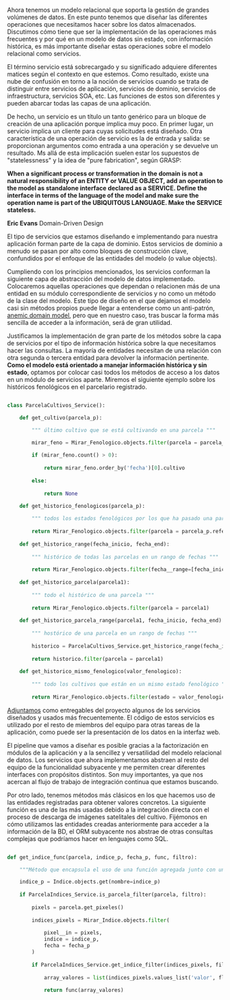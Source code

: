 Ahora tenemos un modelo relacional que soporta la gestión de grandes volúmenes de datos. En este punto tenemos que diseñar las diferentes operaciones que necesitamos hacer sobre los datos almacenados. Discutimos cómo tiene que ser la implementación de las operaciones más frecuentes y por qué en un modelo de datos sin estado, con información histórica, es más importante diseñar estas operaciones sobre el modelo relacional como servicios.

El término servicio está sobrecargado y su significado adquiere diferentes matices según el contexto en que estemos. Como resultado, existe una nube de confusión en torno a la noción de servicios cuando se trata de distinguir entre servicios de aplicación, servicios de dominio, servicios de infraestructura, servicios SOA, etc. Las funciones de estos son diferentes y pueden abarcar todas las capas de una aplicación.

De hecho, un servicio es un título un tanto genérico para un bloque de creación de una aplicación porque implica muy poco. En primer lugar, un servicio implica un cliente para cuyas solicitudes está diseñado. Otra característica de una operación de servicio es la de entrada y salida: se proporcionan argumentos  como entrada a una operación y se devuelve un resultado. Ms allá de esta implicación suelen estar los supuestos de "statelessness" y la idea de "pure fabrication", según GRASP:

**When a significant process or transformation in the domain is not a natural responsibility of an ENTITY or VALUE OBJECT, add an operation to the model as standalone interface declared as a SERVICE. Define the interface in terms of the language of the model and make sure the operation name is part of the UBIQUITOUS LANGUAGE. Make the SERVICE stateless.**

**Eric Evans** Domain-Driven Design

El tipo de servicios que estamos diseñando e implementando para nuestra aplicación forman parte de la capa de dominio. Estos servicios de dominio a menudo se pasan por alto como bloques de construcción clave, confundidos por el enfoque de las entidades del modelo (o value objects).

Cumpliendo con los principios mencionados, los servicios conforman la siguiente capa de abstracción del modelo de datos implementado. Colocaremos aquellas operaciones que dependan o relacionen más de una entidad en su módulo correspondiente de servicios y no como un método de la clase del modelo. Este tipo de diseño en el que dejamos el modelo casi sin métodos propios puede llegar a entenderse como un anti-patrón, [anemic domain model](http://martinfowler.com/bliki/AnemicDomainModel.html), pero que en nuestro caso, tras buscar la forma más sencilla de acceder a la información, será de gran utilidad.

Justificamos la implementación de gran parte de los métodos sobre la capa de servicios por el tipo de información histórica sobre la que necesitamos hacer las consultas. La mayoría de entidades necesitan de una relación con otra segunda o tercera entidad para devolver la información pertinente. **Como el modelo está orientado a manejar información histórica y sin estado**, optamos por colocar casi todos los métodos de acceso a los datos en un módulo de servicios aparte. Miremos el siguiente ejemplo sobre los históricos fenológicos en el parcelario registrado.

```python

class ParcelaCultivos_Service():

	def get_cultivo(parcela_p):

		""" último cultivo que se está cultivando en una parcela """

		mirar_feno = Mirar_Fenologico.objects.filter(parcela = parcela_p.idx)
	
		if (mirar_feno.count() > 0):
	
			return mirar_feno.order_by('fecha')[0].cultivo
	
		else:
	
			return None

	def get_historico_fenologicos(parcela_p):
	
		""" todos los estados fenológicos por los que ha pasado una parcela """
	
		return Mirar_Fenologico.objects.filter(parcela = parcela_p.referencia)
	
	def get_historico_range(fecha_inicio, fecha_end):
	
		""" histórico de todas las parcelas en un rango de fechas """
	
		return Mirar_Fenologico.objects.filter(fecha__range=[fecha_inicio, fecha_end])
	
	def get_historico_parcela(parcela1):
	
		""" todo el histórico de una parcela """
	
		return Mirar_Fenologico.objects.filter(parcela = parcela1)
	
	def get_historico_parcela_range(parcela1, fecha_inicio, fecha_end):
	
		""" hostórico de una parcela en un rango de fechas """
	
		historico = ParcelaCultivos_Service.get_historico_range(fecha_inicio, fecha_end)
	
		return historico.filter(parcela = parcela1)
	
	def get_historico_mismo_fenologico(valor_fenologico):
	
		""" todo los cultivos que están en un mismo estado fenológico """
	
		return Mirar_Fenologico.objects.filter(estado = valor_fenologico)

```

[Adjuntamos](https://github.com/alesteba/tfg/tree/main/entregables/services) como entregables del proyecto algunos de los servicios diseñados y usados más frecuentemente. El código de estos servicios es utilizado por el resto de miembros del equipo para otras tareas de la aplicación, como puede ser la presentación de los datos en la interfaz web.

El pipeline que vamos a diseñar es posible gracias a la factorización en módulos de la aplicación y a la sencillez y versatilidad del modelo relacional de datos. Los servicios que ahora implementamos abstraen al resto del equipo de la funcionalidad subyacente y me permiten crear diferentes interfaces con propósitos distintos. Son muy importantes, ya que nos acercan al flujo de trabajo de integración continua que estamos buscando.

Por otro lado, tenemos métodos más clásicos en los que hacemos uso de las entidades registradas para obtener valores concretos. La siguiente función es una de las más usadas debido a la integración directa con el proceso de descarga de imágenes satelitales del cultivo. Fijémonos en cómo utilizamos las entidades creadas anteriormente para acceder a la información de la BD, el ORM subyacente nos abstrae de otras consultas complejas que podríamos hacer en lenguajes como SQL.

```python

def get_indice_func(parcela, indice_p, fecha_p, func, filtro):

	"""Método que encapsula el uso de una función agregada junto con un filtro """

	indice_p = Indice.objects.get(nombre=indice_p) 
	
	if ParcelaIndices_Service.is_parcela_filter(parcela, filtro):
	
		pixels = parcela.get_pixeles()
		
		indices_pixels = Mirar_Indice.objects.filter(
		
			pixel__in = pixels, 
			indice = indice_p, 
			fecha = fecha_p
		)
		
		if ParcelaIndices_Service.get_indice_filter(indices_pixels, filtro):
		
			array_valores = list(indices_pixels.values_list('valor', flat=True))
			
			return func(array_valores)

```